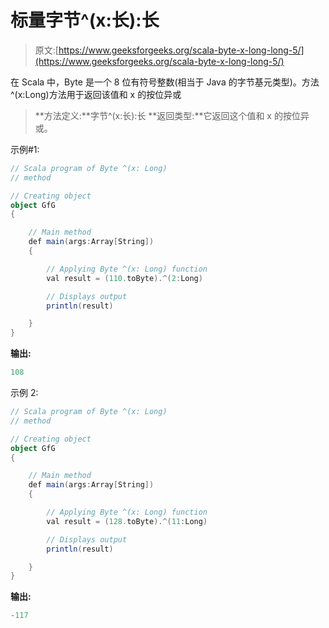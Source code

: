 # 标量字节^(x:长):长

> 原文:[https://www.geeksforgeeks.org/scala-byte-x-long-long-5/](https://www.geeksforgeeks.org/scala-byte-x-long-long-5/)

在 Scala 中，Byte 是一个 8 位有符号整数(相当于 Java 的字节基元类型)。方法^(x:Long)方法用于返回该值和 x 的按位异或

> **方法定义:**字节^(x:长):长
> **返回类型:**它返回这个值和 x 的按位异或。

示例#1:

```scala
// Scala program of Byte ^(x: Long)
// method 

// Creating object 
object GfG 
{ 

    // Main method 
    def main(args:Array[String]) 
    { 

        // Applying Byte ^(x: Long) function 
        val result = (110.toByte).^(2:Long) 

        // Displays output 
        println(result) 

    } 
} 
```

**输出:**

```scala
108
```

示例 2:

```scala
// Scala program of Byte ^(x: Long)
// method 

// Creating object 
object GfG 
{ 

    // Main method 
    def main(args:Array[String]) 
    { 

        // Applying Byte ^(x: Long) function 
        val result = (128.toByte).^(11:Long) 

        // Displays output 
        println(result) 

    } 
} 
```

**输出:**

```scala
-117
```